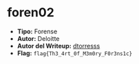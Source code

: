 # foren02 #
  
- **Tipo:** Forense 
- **Autor:** Deloitte
- **Autor del Writeup:** [dtorresss](https://github.com/dtorresss)
- **Flag:** `flag{Th3_4rt_0f_M3m0ry_F0r3ns1c}`
